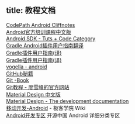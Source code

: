 title: 教程文档
---

[CodePath Android Cliffnotes](http://guides.codepath.com/android)   
[Android官方培训课程中文版](http://hukai.me/android-training-course-in-chinese/)   
[Android SDK - Tuts + Code Category](http://code.tutsplus.com/categories/android-sdk)   
[Gradle Android插件用户指南翻译](http://avatarqing.github.io/Gradle-Plugin-User-Guide-Chinese-Verision/)    
[Gradle插件用户指南(译)](http://tools.android.com/)    
[Gradle插件用户指南(译)](http://rinvay.github.io/android/2015/03/26/Gradle-Plugin-User-Guide(Translation))   
[vogella - android](http://www.vogella.com/tutorials/android.html)   
[GitHub秘籍](http://snowdream86.gitbooks.io/github-cheat-sheet/content/zh/index.html)   
[Git -Book](https://git-scm.com/book/zh/v1)   
[Git教程 - 廖雪峰的官方网站](http://www.liaoxuefeng.com/wiki/0013739516305929606dd18361248578c67b8067c8c017b000)    
[Material Design 中文版](http://wiki.jikexueyuan.com/project/material-design/)   
[Material Design - The development documentation](http://www.materialdoc.com/)    
[移动开发-Android](http://wiki.jikexueyuan.com/list/android/) - 极客学院 Wiki   
[Android开发专区](http://www.oschina.net/android/2/) 开源中国 Android 详细分类专区   



